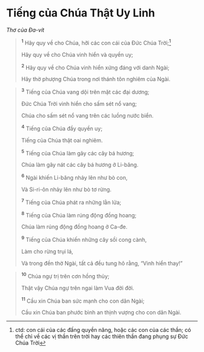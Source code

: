 # Tiếng của Chúa Thật Uy Linh
*Thơ của Ða-vít*

> <sup><b>1</b></sup> Hãy quy về cho Chúa, hỡi các con cái của Ðức Chúa Trời;[^1]
> 
> Hãy quy về cho Chúa vinh hiển và quyền uy;
> 
> <sup><b>2</b></sup> Hãy quy về cho Chúa vinh hiển xứng đáng với danh Ngài;
> 
> Hãy thờ phượng Chúa trong nơi thánh tôn nghiêm của Ngài.
>


> <sup><b>3</b></sup> Tiếng của Chúa vang dội trên mặt các đại dương;
> 
> Ðức Chúa Trời vinh hiển cho sấm sét nổ vang;
> 
> Chúa cho sấm sét nổ vang trên các luồng nước biển.
> 
> <sup><b>4</b></sup> Tiếng của Chúa đầy quyền uy;
> 
> Tiếng của Chúa thật oai nghiêm.
> 
> <sup><b>5</b></sup> Tiếng của Chúa làm gãy các cây bá hương;
> 
> Chúa làm gãy nát các cây bá hương ở Li-băng.
> 
> <sup><b>6</b></sup> Ngài khiến Li-băng nhảy lên như bò con,
> 
> Và Si-ri-ôn nhảy lên như bò tơ rừng.
> 
> <sup><b>7</b></sup> Tiếng của Chúa phát ra những lằn lửa;
> 
> <sup><b>8</b></sup> Tiếng của Chúa làm rúng động đồng hoang;
> 
> Chúa làm rúng động đồng hoang ở Ca-đe.
> 
> <sup><b>9</b></sup> Tiếng của Chúa khiến những cây sồi cong cành,
> 
> Làm cho rừng trụi lá,
> 
> Và trong đền thờ Ngài, tất cả đều tung hô rằng, “Vinh hiển thay!”
>


> <sup><b>10</b></sup> Chúa ngự trị trên cơn hồng thủy;
> 
> Thật vậy Chúa ngự trên ngai làm Vua đời đời.
> 
> <sup><b>11</b></sup> Cầu xin Chúa ban sức mạnh cho con dân Ngài;
> 
> Cầu xin Chúa ban phước bình an thịnh vượng cho con dân Ngài.
>

[^1]: ctd: con cái của các đấng quyền năng, hoặc các con của các thần; có thể chỉ về các vị thần trên trời hay các thiên thần đang phụng sự Ðức Chúa Trời
